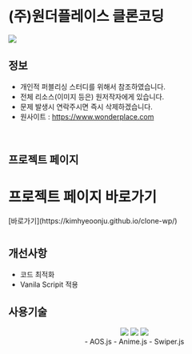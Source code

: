 # (주)원더플레이스 클론코딩
<a src="https://kimhyeoonju.github.io/clone-wp/">
  <img src="https://github.com/user-attachments/assets/97f86a88-31b7-44c5-8c21-98fef2532508">
</a>

## 정보

- 개인적 퍼블리싱 스터디를 위해서 참조하였습니다.
- 전체 리소스(이미지 등은) 원저작자에게 있습니다.
- 문제 발생시 연락주시면 즉시 삭제하겠습니다.
- 원사이트 : https://www.wonderplace.com

<br/>

## 프로젝트 페이지

<a src="https://kimhyeoonju.github.io/clone-wp/">
  <h1>
    프로젝트 페이지 바로가기
</h1>
 
</a>
  [바로가기](https://kimhyeoonju.github.io/clone-wp/)

<h1>
</h1>


## 개선사항

- 코드 최적화
- Vanila Scripit 적용

## 사용기술
<div style="margin: 0 auto; text-align: center;" align="center">
  <img src="https://img.shields.io/badge/HTML5-E34F26?style=for-the-badge&logo=HTML5&logoColor=white">
  <img src="https://img.shields.io/badge/CSS3-1572B6?style=for-the-badge&logo=CSS3&logoColor=white">
  <img src="https://img.shields.io/badge/Javascript-F7DF1E?style=for-the-badge&logo=Javascript&logoColor=white">
  <br/>
  - AOS.js
  - Anime.js
  - Swiper.js
</div>
